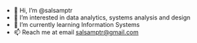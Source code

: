 - 👋 Hi, I’m @salsamptr
- 👀 I’m interested in data analytics, systems analysis and design
- 🌱 I’m currently learning Information Systems
- 📫 Reach me at email salsamptr@gmail.com

<!---
salsamptr/salsamptr is a ✨ special ✨ repository because its `README.md` (this file) appears on your GitHub profile.
You can click the Preview link to take a look at your changes.
--->
